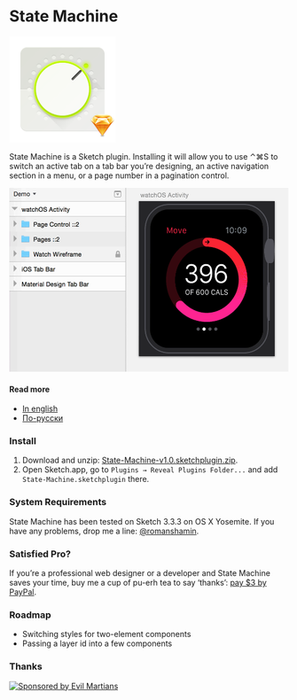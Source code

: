 # State Machine

<img width="192" height="192" src="images/state-machine-icon@2x.png" title="State Machine Icon">

State Machine is a Sketch plugin. Installing it will allow you to use ⌃⌘S to switch an active tab on a tab bar you’re designing, an active navigation section in a menu, or a page number in a pagination control.

<img width="522" height="332" src="images/state-machine-demo@2x.gif" title="Demonstration">

#### Read more

* [In english]
* [По-русски]

[In english]: https://medium.com/@romanshamin/3337b8776b49
[По-русски]: https://medium.com/@romanshamin/bb453f46a788

### Install

1. Download and unzip: [State-Machine-v1.0.sketchplugin.zip].
2. Open Sketch.app, go to `Plugins → Reveal Plugins Folder...` and add `State-Machine.sketchplugin` there.

[State-Machine-v1.0.sketchplugin.zip]: https://cdn.rawgit.com/romashamin/statemachine-sketch/master/State-Machine-v1.0.sketchplugin.zip

### System Requirements

State Machine has been tested on Sketch 3.3.3 on OS X Yosemite. If you have any problems, drop me a line: [@romanshamin].

[@romanshamin]: https://twitter.com/romanshamin

### Satisfied Pro?

If you’re a professional web designer or a developer and State Machine saves your time, buy me a cup of pu-erh tea to say ‘thanks’: [pay $3 by PayPal].

[pay $3 by PayPal]: https://www.paypal.com/cgi-bin/webscr?cmd=_s-xclick&hosted_button_id=AWYVPVCBHEJXA

### Roadmap

* Switching styles for two-element components
* Passing a layer id into a few components

### Thanks

<a href="https://evilmartians.com/?utm_source=state-machine">
<img src="https://evilmartians.com/badges/sponsored-by-evil-martians.svg" alt="Sponsored by Evil Martians" width="236" height="54"></a>

